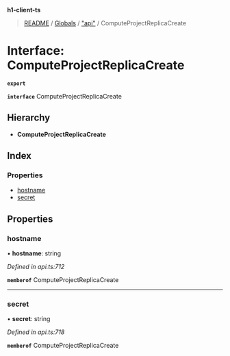 **h1-client-ts**

> [README](../README.md) / [Globals](../globals.md) / ["api"](../modules/_api_.md) / ComputeProjectReplicaCreate

# Interface: ComputeProjectReplicaCreate

**`export`** 

**`interface`** ComputeProjectReplicaCreate

## Hierarchy

* **ComputeProjectReplicaCreate**

## Index

### Properties

* [hostname](_api_.computeprojectreplicacreate.md#hostname)
* [secret](_api_.computeprojectreplicacreate.md#secret)

## Properties

### hostname

•  **hostname**: string

*Defined in api.ts:712*

**`memberof`** ComputeProjectReplicaCreate

___

### secret

•  **secret**: string

*Defined in api.ts:718*

**`memberof`** ComputeProjectReplicaCreate

